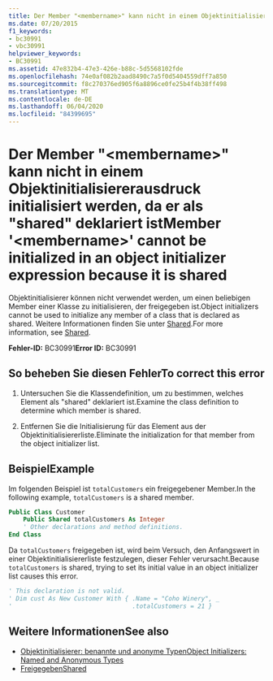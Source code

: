 ```yaml
---
title: Der Member "<membername>" kann nicht in einem Objektinitialisiererausdruck initialisiert werden, da er als "shared" deklariert ist
ms.date: 07/20/2015
f1_keywords:
- bc30991
- vbc30991
helpviewer_keywords:
- BC30991
ms.assetid: 47e832b4-47e3-426e-b88c-5d5568102fde
ms.openlocfilehash: 74e0af082b2aad8490c7a5f0d5404559dff7a850
ms.sourcegitcommit: f8c270376ed905f6a8896ce0fe25b4f4b38ff498
ms.translationtype: MT
ms.contentlocale: de-DE
ms.lasthandoff: 06/04/2020
ms.locfileid: "84399695"
---
```

# <a name="member-membername-cannot-be-initialized-in-an-object-initializer-expression-because-it-is-shared"></a><span data-ttu-id="5c111-102">Der Member "\<membername>" kann nicht in einem Objektinitialisiererausdruck initialisiert werden, da er als "shared" deklariert ist</span><span class="sxs-lookup"><span data-stu-id="5c111-102">Member '\<membername>' cannot be initialized in an object initializer expression because it is shared</span></span>
<span data-ttu-id="5c111-103">Objektinitialisierer können nicht verwendet werden, um einen beliebigen Member einer Klasse zu initialisieren, der freigegeben ist.</span><span class="sxs-lookup"><span data-stu-id="5c111-103">Object initializers cannot be used to initialize any member of a class that is declared as shared.</span></span> <span data-ttu-id="5c111-104">Weitere Informationen finden Sie unter [Shared](../language-reference/modifiers/shared.md).</span><span class="sxs-lookup"><span data-stu-id="5c111-104">For more information, see [Shared](../language-reference/modifiers/shared.md).</span></span>  
  
 <span data-ttu-id="5c111-105">**Fehler-ID:** BC30991</span><span class="sxs-lookup"><span data-stu-id="5c111-105">**Error ID:** BC30991</span></span>  
  
## <a name="to-correct-this-error"></a><span data-ttu-id="5c111-106">So beheben Sie diesen Fehler</span><span class="sxs-lookup"><span data-stu-id="5c111-106">To correct this error</span></span>  
  
1. <span data-ttu-id="5c111-107">Untersuchen Sie die Klassendefinition, um zu bestimmen, welches Element als "shared" deklariert ist.</span><span class="sxs-lookup"><span data-stu-id="5c111-107">Examine the class definition to determine which member is shared.</span></span>  
  
2. <span data-ttu-id="5c111-108">Entfernen Sie die Initialisierung für das Element aus der Objektinitialisiererliste.</span><span class="sxs-lookup"><span data-stu-id="5c111-108">Eliminate the initialization for that member from the object initializer list.</span></span>  
  
## <a name="example"></a><span data-ttu-id="5c111-109">Beispiel</span><span class="sxs-lookup"><span data-stu-id="5c111-109">Example</span></span>  
 <span data-ttu-id="5c111-110">Im folgenden Beispiel ist `totalCustomers` ein freigegebener Member.</span><span class="sxs-lookup"><span data-stu-id="5c111-110">In the following example, `totalCustomers` is a shared member.</span></span>  
  
```vb  
Public Class Customer  
    Public Shared totalCustomers As Integer  
    ' Other declarations and method definitions.  
End Class  
```  
  
 <span data-ttu-id="5c111-111">Da `totalCustomers` freigegeben ist, wird beim Versuch, den Anfangswert in einer Objektinitialisiererliste festzulegen, dieser Fehler verursacht.</span><span class="sxs-lookup"><span data-stu-id="5c111-111">Because `totalCustomers` is shared, trying to set its initial value in an object initializer list causes this error.</span></span>  
  
```vb  
' This declaration is not valid.  
' Dim cust As New Customer With { .Name = "Coho Winery", _  
'                                 .totalCustomers = 21 }  
```  
  
## <a name="see-also"></a><span data-ttu-id="5c111-112">Weitere Informationen</span><span class="sxs-lookup"><span data-stu-id="5c111-112">See also</span></span>

- [<span data-ttu-id="5c111-113">Objektinitialisierer: benannte und anonyme Typen</span><span class="sxs-lookup"><span data-stu-id="5c111-113">Object Initializers: Named and Anonymous Types</span></span>](../programming-guide/language-features/objects-and-classes/object-initializers-named-and-anonymous-types.md)
- [<span data-ttu-id="5c111-114">Freigegeben</span><span class="sxs-lookup"><span data-stu-id="5c111-114">Shared</span></span>](../language-reference/modifiers/shared.md)
